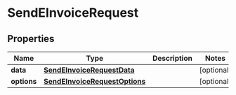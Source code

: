 # SendEInvoiceRequest

## Properties

Name | Type | Description | Notes
------------ | ------------- | ------------- | -------------
**data** | [**SendEInvoiceRequestData**](SendEInvoiceRequestData.md) |  | [optional] 
**options** | [**SendEInvoiceRequestOptions**](SendEInvoiceRequestOptions.md) |  | [optional] 



